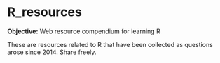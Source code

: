 # R_resources

**Objective:** Web resource compendium for learning R

These are resources related to R that have been collected as questions arose since 2014. Share freely. 